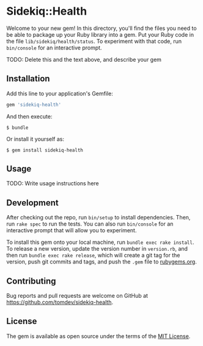 # Sidekiq::Health

Welcome to your new gem! In this directory, you'll find the files you need to be able to package up your Ruby library into a gem. Put your Ruby code in the file `lib/sidekiq/health/status`. To experiment with that code, run `bin/console` for an interactive prompt.

TODO: Delete this and the text above, and describe your gem

## Installation

Add this line to your application's Gemfile:

```ruby
gem 'sidekiq-health'
```

And then execute:

    $ bundle

Or install it yourself as:

    $ gem install sidekiq-health

## Usage

TODO: Write usage instructions here

## Development

After checking out the repo, run `bin/setup` to install dependencies. Then, run `rake spec` to run the tests. You can also run `bin/console` for an interactive prompt that will allow you to experiment.

To install this gem onto your local machine, run `bundle exec rake install`. To release a new version, update the version number in `version.rb`, and then run `bundle exec rake release`, which will create a git tag for the version, push git commits and tags, and push the `.gem` file to [rubygems.org](https://rubygems.org).

## Contributing

Bug reports and pull requests are welcome on GitHub at https://github.com/tomdev/sidekiq-health.


## License

The gem is available as open source under the terms of the [MIT License](http://opensource.org/licenses/MIT).

